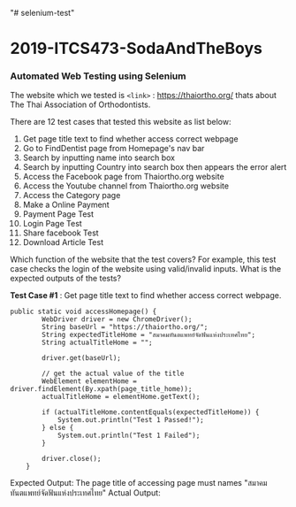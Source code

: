 "# selenium-test" 
# 2019-ITCS473-SodaAndTheBoys
### Automated Web Testing using Selenium

The website which we tested is `<link>` : <https://thaiortho.org/> thats about The Thai Association of Orthodontists.

There are 12 test cases that tested this website as list below:
                
1. Get page title text to find whether access correct webpage 
2. Go to FindDentist page from Homepage's nav bar
3. Search by inputting name into search box
4. Search by inputting Country into search box then appears the error alert
5. Access the Facebook page from Thaiortho.org website
6. Access the Youtube channel from Thaiortho.org website
7. Access the Category page
8. Make a Online Payment
9. Payment Page Test
10. Login Page Test
11. Share facebook Test
12. Download Article Test


Which function of the website that the test covers? For example, this test case checks the login of the website using valid/invalid inputs.
What is the expected outputs of the tests?

**Test Case #1** : Get page title text to find whether access correct webpage.

	public static void accessHomepage() {
			WebDriver driver = new ChromeDriver();
			String baseUrl = "https://thaiortho.org/";
			String expectedTitleHome = "สมาคมทันตแพทย์จัดฟันแห่งประเทศไทย";
			String actualTitleHome = "";

			driver.get(baseUrl);

			// get the actual value of the title
			WebElement elementHome = driver.findElement(By.xpath(page_title_home));
			actualTitleHome = elementHome.getText();

			if (actualTitleHome.contentEquals(expectedTitleHome)) {
				System.out.println("Test 1 Passed!");
			} else {
				System.out.println("Test 1 Failed");
			}

			driver.close();
		}

Expected Output: The page title of accessing page must names "สมาคมทันตแพทย์จัดฟันแห่งประเทศไทย"
Actual Output: 



